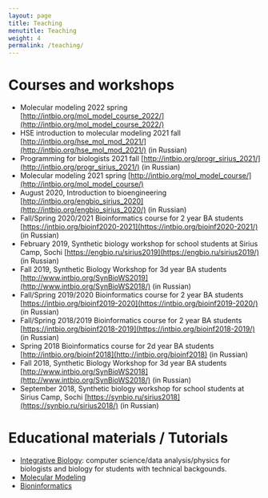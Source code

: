 ```yaml
---
layout: page
title: Teaching
menutitle: Teaching
weight: 4
permalink: /teaching/
---
```


# Courses and workshops
- Molecular modeling 2022 spring [http://intbio.org/mol_model_course_2022/](http://intbio.org/mol_model_course_2022/)
- HSE introduction to molecular modeling 2021 fall [http://intbio.org/hse_mol_mod_2021/](http://intbio.org/hse_mol_mod_2021/) (in Russian)
- Programming for biologists 2021 fall [http://intbio.org/progr_sirius_2021/](http://intbio.org/progr_sirius_2021/) (in Russian)
- Molecular modeling 2021 spring [http://intbio.org/mol_model_course/](http://intbio.org/mol_model_course/)
- August 2020, Introduction to bioengineering [http://intbio.org/engbio_sirius_2020](http://intbio.org/engbio_sirius_2020/) (in Russian)
- Fall/Spring 2020/2021 Bioinformatics course for 2 year BA students [https://intbio.org/bioinf2020-2021](https://intbio.org/bioinf2020-2021/) (in Russian) 
- February 2019, Synthetic biology workshop for school students at Sirius Camp, Sochi [https://engbio.ru/sirius2019](https://engbio.ru/sirius2019/) (in Russian)
- Fall 2019, Synthetic Biology Workshop for 3d year BA students [http://www.intbio.org/SynBioWS2019](http://www.intbio.org/SynBioWS2018/) (in Russian)
- Fall/Spring 2019/2020 Bioinformatics course for 2 year BA students [https://intbio.org/bioinf2019-2020](https://intbio.org/bioinf2019-2020/) (in Russian)
- Fall/Spring 2018/2019 Bioinformatics course for 2 year BA students [https://intbio.org/bioinf2018-2019](https://intbio.org/bioinf2018-2019/) (in Russian) 
- Spring 2018 Bioinformatics course for 2d year BA students [http://intbio.org/bioinf2018](http://intbio.org/bioinf2018) (in Russian)
- Fall 2018, Synthetic Biology Workshop for 3d year BA students [http://www.intbio.org/SynBioWS2018](http://www.intbio.org/SynBioWS2018/) (in Russian)
- September 2018, Synthetic biology workshop for school students at Sirius Camp, Sochi [https://synbio.ru/sirius2018](https://synbio.ru/sirius2018/) (in Russian)


# Educational materials / Tutorials

- [Integrative Biology](https://github.com/intbio/IntBioEdu): computer science/data analysis/physics for biologists and biology for students with technical backgounds. 
- [Molecular Modeling](https://github.com/intbio/MolModEdu)
- [Bioninformatics](https://github.com/intbio/BioInfEdu)

